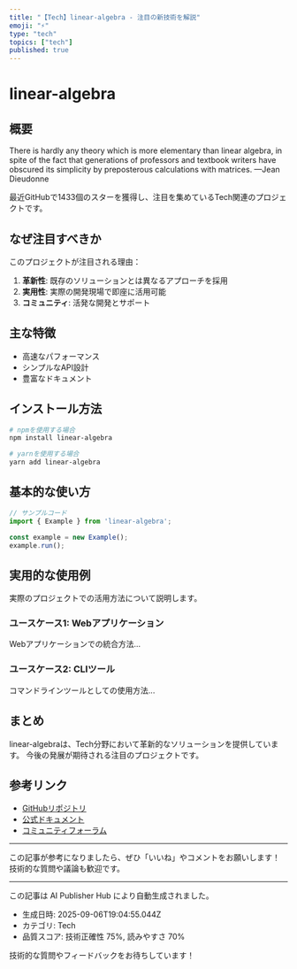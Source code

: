 ```yaml
---
title: "【Tech】linear-algebra - 注目の新技術を解説"
emoji: "⚡"
type: "tech"
topics: ["tech"]
published: true
---
```


# linear-algebra

## 概要

There is hardly any theory which is more elementary than linear algebra, in spite of the fact that generations of professors and textbook writers have obscured its simplicity by preposterous calculations with matrices. —Jean Dieudonne

最近GitHubで1433個のスターを獲得し、注目を集めているTech関連のプロジェクトです。

## なぜ注目すべきか

このプロジェクトが注目される理由：

1. **革新性**: 既存のソリューションとは異なるアプローチを採用
2. **実用性**: 実際の開発現場で即座に活用可能
3. **コミュニティ**: 活発な開発とサポート

## 主な特徴

- 高速なパフォーマンス
- シンプルなAPI設計
- 豊富なドキュメント

## インストール方法

```bash
# npmを使用する場合
npm install linear-algebra

# yarnを使用する場合
yarn add linear-algebra
```

## 基本的な使い方

```javascript
// サンプルコード
import { Example } from 'linear-algebra';

const example = new Example();
example.run();
```

## 実用的な使用例

実際のプロジェクトでの活用方法について説明します。

### ユースケース1: Webアプリケーション

Webアプリケーションでの統合方法...

### ユースケース2: CLIツール

コマンドラインツールとしての使用方法...

## まとめ

linear-algebraは、Tech分野において革新的なソリューションを提供しています。
今後の発展が期待される注目のプロジェクトです。

## 参考リンク

- [GitHubリポジトリ](https://github.com/the-litte-book-of/linear-algebra)
- [公式ドキュメント](https://github.com/the-litte-book-of/linear-algebra#readme)
- [コミュニティフォーラム](https://github.com/the-litte-book-of/linear-algebra/discussions)

---

この記事が参考になりましたら、ぜひ「いいね」やコメントをお願いします！
技術的な質問や議論も歓迎です。

---

この記事は AI Publisher Hub により自動生成されました。
- 生成日時: 2025-09-06T19:04:55.044Z
- カテゴリ: Tech
- 品質スコア: 技術正確性 75%, 読みやすさ 70%

技術的な質問やフィードバックをお待ちしています！